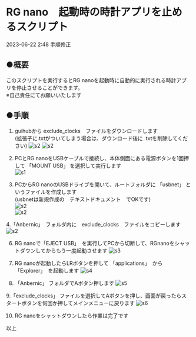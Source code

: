 # RG nano　起動時の時計アプリを止めるスクリプト  
2023-06-22 2:48 手順修正  

## ●概要  
このスクリプトを実行するとRG nanoを起動時に自動的に実行される時計アプリを停止させることができます。  
※自己責任にてお願いいたします  

## ●手順  
  
1. guihubから exclude_clocks　ファイルをダウンロードします  
(拡張子に.txtがついてしまう場合は、ダウンロード後に .txtを削除してください)
  ![s2](/asset/sc2.png)
  ![s2](/asset/sc3.png)

3. PCとRG nanoをUSBケーブルで接続し、本体側面にある電源ボタンを1回押して 「MOUNT USB」 を選択して実行します  
  ![s1](/asset/IMG_2218.jpeg)

3. PCからRG nanoのUSBドライブを開いて、ルートフォルダに 「usbnet」 というファイルを作成します  
(usbnetは新規作成の　テキストドキュメント　でOKです)  
  ![s2](/asset/sc4.png)  
  ![s2](/asset/sc5.png)  

4.「Anbernic」　フォルダ内に　exclude_clocks　ファイルをコピーします  
  ![s2](/asset/sc1.png)  
 
6. RG nanoで「EJECT USB」　を実行してPCから切断して、RGnanoをシャットダウンしてからもう一度起動させます
  ![s3](/asset/IMG_2219.jpeg)

7. RG nanoが起動したらLRボタンを押して 「applications」　から 「Explorer」　を起動します
  ![s4](/asset/IMG_2220.jpeg)

8. 「Anbernic」 フォルダでAボタン押します
  ![s5](/asset/IMG_2221.jpeg)

9.「exclude_clocks」 ファイルを選択してAボタンを押し、画面が戻ったらスタートボタンを何回か押してメインメニューに戻ります
  ![s6](/asset/IMG_2222.jpeg)    
  
10. RG nanoをシャットダウンしたら作業は完了です

以上

